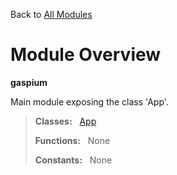 Back to [All Modules](https://github.com/pyrustic/gaspium/blob/master/docs/modules/README.md#readme)

# Module Overview

**gaspium**
 
Main module exposing the class 'App'.

> **Classes:** &nbsp; [App](https://github.com/pyrustic/gaspium/blob/master/docs/modules/content/gaspium/content/classes/App.md#class-app)
>
> **Functions:** &nbsp; None
>
> **Constants:** &nbsp; None
